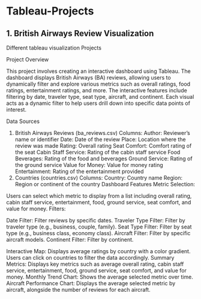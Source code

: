 # Tableau-Projects
## 1. British Airways Review Visualization

Different tableau visualization Projects

Project Overview

This project involves creating an interactive dashboard using Tableau. The dashboard displays British Airways (BA) reviews, allowing users to dynamically filter and explore various metrics such as overall ratings, food ratings, entertainment ratings, and more. The interactive features include filtering by date, traveler type, seat type, aircraft, and continent. Each visual acts as a dynamic filter to help users drill down into specific data points of interest.

Data Sources
1. British Airways Reviews (ba_reviews.csv)
Columns:
Author: Reviewer’s name or identifier
Date: Date of the review
Place: Location where the review was made
Rating: Overall rating
Seat Comfort: Comfort rating of the seat
Cabin Staff Service: Rating of the cabin staff service
Food Beverages: Rating of the food and beverages
Ground Service: Rating of the ground service
Value for Money: Value for money rating
Entertainment: Rating of the entertainment provided
2. Countries (countries.csv)
Columns:
Country: Country name
Region: Region or continent of the country
Dashboard Features
Metric Selection:

Users can select which metric to display from a list including overall rating, cabin staff service, entertainment, food, ground service, seat comfort, and value for money.
Filters:

Date Filter: Filter reviews by specific dates.
Traveler Type Filter: Filter by traveler type (e.g., business, couple, family).
Seat Type Filter: Filter by seat type (e.g., business class, economy class).
Aircraft Filter: Filter by specific aircraft models.
Continent Filter: Filter by continent.

Interactive Map: Displays average ratings by country with a color gradient. Users can click on countries to filter the data accordingly.
Summary Metrics: Displays key metrics such as average overall rating, cabin staff service, entertainment, food, ground service, seat comfort, and value for money.
Monthly Trend Chart: Shows the average selected metric over time.
Aircraft Performance Chart: Displays the average selected metric by aircraft, alongside the number of reviews for each aircraft.
